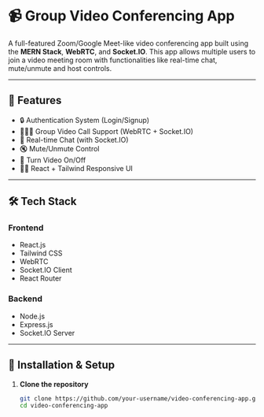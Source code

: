 # 📹 Group Video Conferencing App

A full-featured Zoom/Google Meet-like video conferencing app built using the **MERN Stack**, **WebRTC**, and **Socket.IO**. This app allows multiple users to join a video meeting room with functionalities like real-time chat, mute/unmute and host controls.

---

## 🚀 Features

- 🔒 Authentication System (Login/Signup)
- 🧑‍🤝‍🧑 Group Video Call Support (WebRTC + Socket.IO)
- 💬 Real-time Chat (with Socket.IO)
- 🔇 Mute/Unmute Control
- 🎥 Turn Video On/Off
- 🧑‍💻 React + Tailwind Responsive UI

---

## 🛠️ Tech Stack

### Frontend
- React.js
- Tailwind CSS
- WebRTC
- Socket.IO Client
- React Router

### Backend
- Node.js
- Express.js
- Socket.IO Server
---

## 🔧 Installation & Setup

1. **Clone the repository**

   ```bash
   git clone https://github.com/your-username/video-conferencing-app.git
   cd video-conferencing-app
